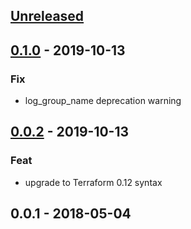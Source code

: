 <a name="unreleased"></a>
## [Unreleased]


<a name="0.1.0"></a>
## [0.1.0] - 2019-10-13
### Fix
- log_group_name deprecation warning


<a name="0.0.2"></a>
## [0.0.2] - 2019-10-13
### Feat
- upgrade to Terraform 0.12 syntax


<a name="0.0.1"></a>
## 0.0.1 - 2018-05-04

[Unreleased]: https://github.com/nozaq/terraform-aws-secure-baseline/compare/0.1.0...HEAD
[0.1.0]: https://github.com/nozaq/terraform-aws-secure-baseline/compare/0.0.2...0.1.0
[0.0.2]: https://github.com/nozaq/terraform-aws-secure-baseline/compare/0.0.1...0.0.2
